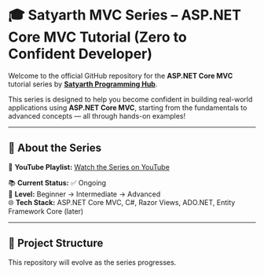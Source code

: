 # 🎓 Satyarth MVC Series – ASP.NET Core MVC Tutorial (Zero to Confident Developer)

Welcome to the official GitHub repository for the **ASP.NET Core MVC** tutorial series by **[Satyarth Programming Hub](https://www.youtube.com/@SatyarthProgrammingHub)**.

This series is designed to help you become confident in building real-world applications using **ASP.NET Core MVC**, starting from the fundamentals to advanced concepts — all through hands-on examples!

---

## 📌 About the Series

🎥 **YouTube Playlist:** [Watch the Series on YouTube]([https://www.youtube.com/@SatyarthProgrammingHub](https://www.youtube.com/playlist?list=PLfVlcqqDh2Tj2ucLZMilQR1oB9MLBdJ8V))

📚 **Current Status:** ✅ Ongoing  
🧠 **Level:** Beginner → Intermediate → Advanced  
🌐 **Tech Stack:** ASP.NET Core MVC, C#, Razor Views, ADO.NET, Entity Framework Core (later)

---

## 📂 Project Structure

This repository will evolve as the series progresses.
